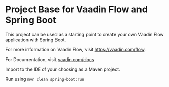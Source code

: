 # Project Base for Vaadin Flow and Spring Boot

This project can be used as a starting point to create your own Vaadin Flow application with Spring Boot.

For more information on Vaadin Flow, visit https://vaadin.com/flow.

For Documentation, visit [vaadin.com/docs](https://vaadin.com/docs/v10/flow/spring/tutorial-spring-basic.html)

Import to the IDE of your choosing as a Maven project. 

Run using
```mvn clean spring-boot:run```
